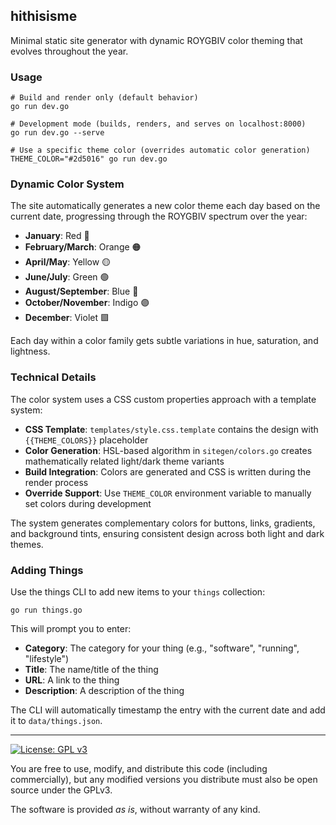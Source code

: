 ## hithisisme

Minimal static site generator with dynamic ROYGBIV color theming that evolves throughout the year.

### Usage

```
# Build and render only (default behavior)
go run dev.go

# Development mode (builds, renders, and serves on localhost:8000)
go run dev.go --serve

# Use a specific theme color (overrides automatic color generation)
THEME_COLOR="#2d5016" go run dev.go
```

### Dynamic Color System

The site automatically generates a new color theme each day based on the current date, progressing through the ROYGBIV spectrum over the year:

- **January**: Red 🔴
- **February/March**: Orange 🟠
- **April/May**: Yellow 🟡
- **June/July**: Green 🟢
- **August/September**: Blue 🔵
- **October/November**: Indigo 🟣
- **December**: Violet 🟪

Each day within a color family gets subtle variations in hue, saturation, and lightness.

### Technical Details

The color system uses a CSS custom properties approach with a template system:

- **CSS Template**: `templates/style.css.template` contains the design with `{{THEME_COLORS}}` placeholder
- **Color Generation**: HSL-based algorithm in `sitegen/colors.go` creates mathematically related light/dark theme variants
- **Build Integration**: Colors are generated and CSS is written during the render process
- **Override Support**: Use `THEME_COLOR` environment variable to manually set colors during development

The system generates complementary colors for buttons, links, gradients, and background tints, ensuring consistent design across both light and dark themes.

### Adding Things

Use the things CLI to add new items to your `things` collection:

```
go run things.go
```

This will prompt you to enter:

  - **Category**: The category for your thing (e.g., "software", "running", "lifestyle")  
  - **Title**: The name/title of the thing  
  - **URL**: A link to the thing  
  - **Description**: A description of the thing  

The CLI will automatically timestamp the entry with the current date and add it to `data/things.json`.

---

[![License: GPL v3](https://img.shields.io/badge/License-GPLv3-blue.svg)](https://www.gnu.org/licenses/gpl-3.0) 

You are free to use, modify, and distribute this code (including commercially), 
but any modified versions you distribute must also be open source under the GPLv3.  

The software is provided *as is*, without warranty of any kind.
